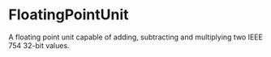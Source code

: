 # FloatingPointUnit
A floating point unit capable of adding, subtracting and multiplying two IEEE 754 32-bit values.
